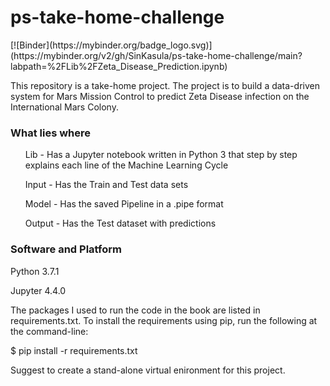 <h1>ps-take-home-challenge</h1>
[![Binder](https://mybinder.org/badge_logo.svg)](https://mybinder.org/v2/gh/SinKasula/ps-take-home-challenge/main?labpath=%2FLib%2FZeta_Disease_Prediction.ipynb)


This repository is a take-home project. The project is to build a data-driven system for Mars Mission Control to predict Zeta Disease infection on the International Mars Colony.

<h3>What lies where</h3> 

<ul>Lib - Has a Jupyter notebook written in Python 3 that step by step explains each line of the Machine Learning Cycle</ul>
<ul>Input - Has the Train and Test data sets</ul>
<ul>Model - Has the saved Pipeline in a .pipe format</ul>
<ul>Output - Has the Test dataset with predictions</ul>


<h3>Software and Platform</h3>
Python 3.7.1

Jupyter 4.4.0


The packages I used to run the code in the book are listed in requirements.txt. 
To install the requirements using pip, run the following at the command-line:

$ pip install -r requirements.txt

Suggest to create a stand-alone virtual enironment for this project. 

